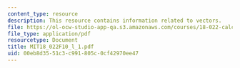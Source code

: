 ```yaml
---
content_type: resource
description: This resource contains information related to vectors.
file: https://ol-ocw-studio-app-qa.s3.amazonaws.com/courses/18-022-calculus-of-several-variables-fall-2010/00eb8d3551c3c991805c0cf42970ee47_MIT18_022F10_l_1.pdf
file_type: application/pdf
resourcetype: Document
title: MIT18_022F10_l_1.pdf
uid: 00eb8d35-51c3-c991-805c-0cf42970ee47
---
```


